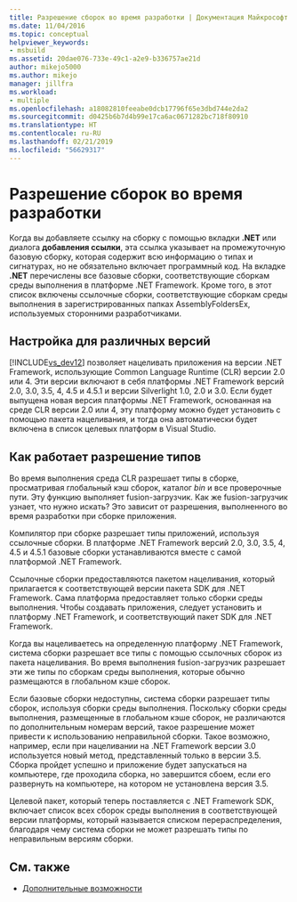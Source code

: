 ```yaml
---
title: Разрешение сборок во время разработки | Документация Майкрософт
ms.date: 11/04/2016
ms.topic: conceptual
helpviewer_keywords:
- msbuild
ms.assetid: 20dae076-733e-49c1-a2e9-b336757ae21d
author: mikejo5000
ms.author: mikejo
manager: jillfra
ms.workload:
- multiple
ms.openlocfilehash: a18082810feeabe0dcb17796f65e3dbd744e2da2
ms.sourcegitcommit: d0425b6b7d4b99e17ca6ac0671282bc718f80910
ms.translationtype: HT
ms.contentlocale: ru-RU
ms.lasthandoff: 02/21/2019
ms.locfileid: "56629317"
---
```

# <a name="resolve-assemblies-at-design-time"></a>Разрешение сборок во время разработки
Когда вы добавляете ссылку на сборку с помощью вкладки **.NET** или диалога **добавления ссылки**, эта ссылка указывает на промежуточную базовую сборку, которая содержит всю информацию о типах и сигнатурах, но не обязательно включает программный код. На вкладке **.NET** перечислены все базовые сборки, соответствующие сборкам среды выполнения в платформе .NET Framework. Кроме того, в этот список включены ссылочные сборки, соответствующие сборкам среды выполнения в зарегистрированных папках AssemblyFoldersEx, используемых сторонними разработчиками.

## <a name="multi-targeting"></a>Настройка для различных версий
 [!INCLUDE[vs_dev12](../extensibility/includes/vs_dev12_md.md)] позволяет нацеливать приложения на версии .NET Framework, использующие Common Language Runtime (CLR) версии 2.0 или 4. Эти версии включают в себя платформы .NET Framework версий 2.0, 3.0, 3.5, 4, 4.5 и 4.5.1 и версии Silverlight 1.0, 2.0 и 3.0. Если будет выпущена новая версия платформы .NET Framework, основанная на среде CLR версии 2.0 или 4, эту платформу можно будет установить с помощью пакета нацеливания, и тогда она автоматически будет включена в список целевых платформ в Visual Studio.

## <a name="how-type-resolution-works"></a>Как работает разрешение типов
 Во время выполнения среда CLR разрешает типы в сборке, просматривая глобальный кэш сборок, каталог *bin* и все проверочные пути. Эту функцию выполняет fusion-загрузчик. Как же fusion-загрузчик узнает, что нужно искать? Это зависит от разрешения, выполненного во время разработки при сборке приложения.

 Компилятор при сборке разрешает типы приложений, используя ссылочные сборки. В платформе .NET Framework версий 2.0, 3.0, 3.5, 4, 4.5 и 4.5.1 базовые сборки устанавливаются вместе с самой платформой .NET Framework.

 Ссылочные сборки предоставляются пакетом нацеливания, который прилагается к соответствующей версии пакета SDK для .NET Framework. Сама платформа предоставляет только сборки среды выполнения. Чтобы создавать приложения, следует установить и платформу .NET Framework, и соответствующий пакет SDK для .NET Framework.

 Когда вы нацеливаетесь на определенную платформу .NET Framework, система сборки разрешает все типы с помощью ссылочных сборок из пакета нацеливания. Во время выполнения fusion-загрузчик разрешает эти же типы по сборкам среды выполнения, которые обычно размещаются в глобальном кэше сборок.

 Если базовые сборки недоступны, система сборки разрешает типы сборок, используя сборки среды выполнения. Поскольку сборки среды выполнения, размещенные в глобальном кэше сборок, не различаются по дополнительным номерам версий, такое разрешение может привести к использованию неправильной сборки. Такое возможно, например, если при нацеливании на .NET Framework версии 3.0 используется новый метод, представленный только в версии 3.5. Сборка пройдет успешно и приложение будет запускаться на компьютере, где проходила сборка, но завершится сбоем, если его развернуть на компьютере, на котором не установлена версия 3.5.

 Целевой пакет, который теперь поставляется с .NET Framework SDK, включает список всех сборок среды выполнения в соответствующей версии платформы, который называется списком перераспределения, благодаря чему система сборки не может разрешать типы по неправильным версиям сборки.

## <a name="see-also"></a>См. также
- [Дополнительные возможности](../msbuild/msbuild-advanced-concepts.md)